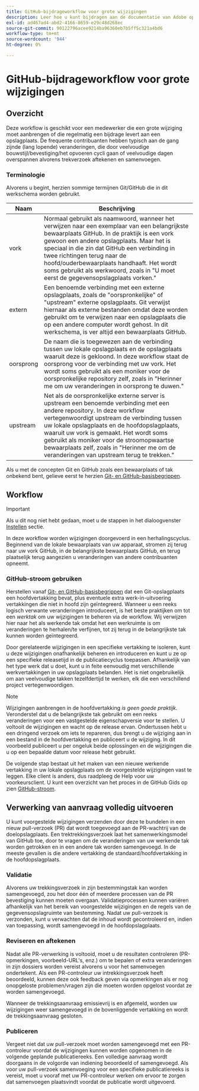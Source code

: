 ```yaml
---
title: GitHub-bijdrageworkflow voor grote wijzigingen
description: Leer hoe u kunt bijdragen aan de documentatie van Adobe op Experience League.
exl-id: ad467ad4-abd2-4166-8659-e29c48d268ec
source-git-commit: 90122796acee9214ba96360eb7b5ff5c321a4bd6
workflow-type: tm+mt
source-wordcount: '944'
ht-degree: 0%

---
```


# GitHub-bijdrageworkflow voor grote wijzigingen

<!--
>[!IMPORTANT]
>All repositories that publish to docs.adobe.com have adopted the [Adobe Open Source Code of Conduct](../../code-of-conduct.md) or the [.NET Foundation Code of Conduct](https://dotnetfoundation.org/code-of-conduct). For more information, see the [Contributing](../../contributing.md) article.
>
> Minor corrections or clarifications to documentation and code examples in public repositories are covered by the [Adobe Documentation Terms of Use](https://www.adobe.com/legal/terms.html). New or significant changes generate a comment in the pull request, asking you to submit an online Contribution License Agreement (CLA) if you are not an employee of Adobe. We need you to complete the online form before we can review or accept your pull request.
--->

## Overzicht

Deze workflow is geschikt voor een medewerker die een grote wijziging moet aanbrengen of die regelmatig een bijdrage levert aan een opslagplaats. De frequente contribuanten hebben typisch aan de gang zijnde (lang lopende) veranderingen, die door veelvoudige bouwstijl/bevestiging/het opvoeren cycli gaan of veelvoudige dagen overspannen alvorens trekverzoek aftekenen en samenvoegen.

### Terminologie

Alvorens u begint, herzien sommige termijnen Git/GitHub die in dit werkschema worden gebruikt.

| Naam | Beschrijving |
|-----------|-------------|
| vork | Normaal gebruikt als naamwoord, wanneer het verwijzen naar een exemplaar van een belangrijkste bewaarplaats GitHub. In de praktijk is een vork gewoon een andere opslagplaats. Maar het is speciaal in die zin dat GitHub een verbinding in twee richtingen terug naar de hoofd/ouderbewaarplaats handhaaft. Het wordt soms gebruikt als werkwoord, zoals in &quot;U moet eerst de gegevensopslagplaats vorken.&quot; |
| extern | Een benoemde verbinding met een externe opslagplaats, zoals de &quot;oorspronkelijke&quot; of &quot;upstream&quot; externe opslagplaats. Git verwijst hiernaar als externe bestanden omdat deze worden gebruikt om te verwijzen naar een opslagplaats die op een andere computer wordt gehost. In dit werkschema, is ver altijd een bewaarplaats GitHub. |
| oorsprong | De naam die is toegewezen aan de verbinding tussen uw lokale opslagplaats en de opslagplaats waaruit deze is gekloond. In deze workflow staat de oorsprong voor de verbinding met uw vork. Het wordt soms gebruikt als een moniker voor de oorspronkelijke repository zelf, zoals in &quot;Herinner me om uw veranderingen in oorsprong te duwen.&quot; |
| upstream | Net als de oorspronkelijke externe server is upstream een benoemde verbinding met een andere repository. In deze workflow vertegenwoordigt upstream de verbinding tussen uw lokale opslagplaats en de hoofdopslagplaats, waaruit uw vork is gemaakt. Het wordt soms gebruikt als moniker voor de stroomopwaartse bewaarplaats zelf, zoals in &quot;Herinner me om de veranderingen van upstream terug te trekken.&quot; |

Als u met de concepten Git en GitHub zoals een bewaarplaats of tak onbekend bent, gelieve eerst te herzien [Git- en GitHub-basisbegrippen](git-fundamentals.md).

## Workflow

>[!IMPORTANT]
> Als u dit nog niet hebt gedaan, moet u de stappen in het dialoogvenster [Instellen](github-signup.md) sectie.

In deze workflow worden wijzigingen doorgevoerd in een herhalingscyclus. Beginnend van de lokale bewaarplaats van uw apparaat, stromen zij terug naar uw vork GitHub, in de belangrijkste bewaarplaats GitHub, en terug plaatselijk terug aangezien u veranderingen van andere contribuanten opneemt.

### GitHub-stroom gebruiken

Herstellen vanaf [Git- en GitHub-basisbegrippen](git-fundamentals.md) dat een Git-opslagplaats een hoofdvertakking bevat, plus eventuele extra werk-in-uitvoering vertakkingen die niet in hoofd zijn geïntegreerd. Wanneer u een reeks logisch verwante veranderingen introduceert, is het beste praktijken om tot een *werktak* om uw wijzigingen te beheren via de workflow. Wij verwijzen hier naar het als werkende tak omdat het een werkruimte is om veranderingen te herhalen/te verfijnen, tot zij terug in de belangrijkste tak kunnen worden geïntegreerd.

Door gerelateerde wijzigingen in een specifieke vertakking te isoleren, kunt u deze wijzigingen onafhankelijk beheren en introduceren en kunt u ze op een specifieke releasetijd in de publicatiecyclus toepassen. Afhankelijk van het type werk dat u doet, kunt u in feite eenvoudig met verschillende werkvertakkingen in uw opslagplaats belanden. Het is niet ongebruikelijk om aan veelvoudige takken tezelfdertijd te werken, elk die een verschillend project vertegenwoordigen.

>[!NOTE]
>
>Wijzigingen aanbrengen in de hoofdvertakking *is geen goede praktijk*. Veronderstel dat u de belangrijkste tak gebruikt om een reeks veranderingen voor een vastgestelde eigenschapversie voor te stellen. U voltooit de wijzigingen en wacht op de release ervan. Ondertussen hebt u een dringend verzoek om iets te repareren, dus brengt u de wijziging aan in een bestand in de hoofdvertakking en publiceert u de wijziging. In dit voorbeeld publiceert u per ongeluk beide oplossingen *en* de wijzigingen die u op een bepaalde datum voor release hebt gebruikt.

De volgende stap bestaat uit het maken van een nieuwe werkende vertakking in uw lokale opslagplaats om de voorgestelde wijzigingen vast te leggen. Elke client is anders, dus raadpleeg de Help voor uw voorkeursclient. U kunt een overzicht van het proces in de GitHub Gids op zien [GitHub-stroom](https://guides.github.com/introduction/flow/).

## Verwerking van aanvraag volledig uitvoeren

U kunt voorgestelde wijzigingen verzenden door deze te bundelen in een nieuw pull-verzoek (PR) dat wordt toegevoegd aan de PR-wachtrij van de doelopslagplaats. Een trektrekkingsverzoek laat het samenwerkingsmodel van GitHub toe, door te vragen om de veranderingen van uw werkende tak worden getrokken en in een andere tak worden samengevoegd. In de meeste gevallen is die andere vertakking de standaard/hoofdvertakking in de hoofdopslagplaats.

### Validatie

Alvorens uw trekkingsverzoek in zijn bestemmingstak kan worden samengevoegd, zou het door één of meerdere processen van de PR bevestiging kunnen moeten overgaan. Validatieprocessen kunnen variëren afhankelijk van het bereik van voorgestelde wijzigingen en de regels van de gegevensopslagruimte van bestemming. Nadat uw pull-verzoek is verzonden, kunt u verwachten dat de inhoud wordt gecontroleerd en, indien van toepassing, wordt samengevoegd in de hoofdopslagplaats.

### Reviseren en aftekenen

Nadat alle PR-verwerking is voltooid, moet u de resultaten controleren (PR-opmerkingen, voorbeeld-URL&#39;s, enz.) om te bepalen of extra veranderingen in zijn dossiers worden vereist alvorens u voor het samenvoegen ondertekent. Als een PR-controleur uw intrekkingsverzoek heeft beoordeeld, kunnen deze ook feedback geven via opmerkingen als er nog onopgeloste problemen/vragen zijn die moeten worden opgelost voordat ze worden samengevoegd.

Wanneer de trekkingsaanvraag emissievrij is en afgemeld, worden uw wijzigingen weer samengevoegd in de bovenliggende vertakking en wordt de trekkingsaanvraag gesloten.

### Publiceren

Vergeet niet dat uw pull-verzoek moet worden samengevoegd met een PR-controleur voordat de wijzigingen kunnen worden opgenomen in de volgende geplande publicatiereeks. Een volledige aanvraag wordt doorgaans in de volgorde van indiening beoordeeld of samengevoegd. Als voor uw pull-verzoek samenvoeging voor een specifieke publicatiereeks is vereist, moet u vooraf met uw PR-controleur werken om ervoor te zorgen dat samenvoegen plaatsvindt voordat de publicatie wordt uitgevoerd.

